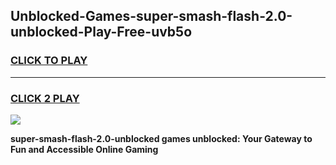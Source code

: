 
## Unblocked-Games-super-smash-flash-2.0-unblocked-Play-Free-uvb5o
<h3>
<a href="https://premium76.site?title=super-smash-flash-2.0-unblocked&ref=10A">CLICK TO PLAY</a></h3>
<hr>

<h3>
<a href="https://premium76.site?title=super-smash-flash-2.0-unblocked&ref=10A">CLICK 2 PLAY</a>
  
</h3>

<a href="https://premium76.site?title=super-smash-flash-2.0-unblocked&ref=10A"><img src="https://clearcache.store/games.png"></a>


**super-smash-flash-2.0-unblocked games unblocked: Your Gateway to Fun and Accessible Online Gaming**
